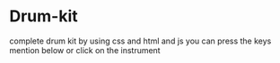 # Drum-kit
complete drum kit by using css and html and js you can press the keys mention below or click on the instrument
